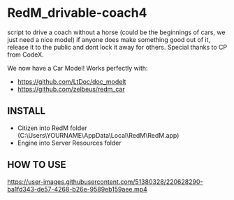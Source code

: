 # RedM_drivable-coach4
script to drive a coach without a horse (could be the beginnings of cars, we just need a nice model) if anyone does make something good out of it, release it to the public and dont lock it away for others. Special thanks to CP from CodeX.

We now have a Car Model! Works perfectly with:
- https://github.com/LtDoc/doc_modelt
- https://github.com/zelbeus/redm_car

## INSTALL

- Citizen into RedM folder (C:\Users\YOURNAME\AppData\Local\RedM\RedM.app)
- Engine into Server Resources folder

## HOW TO USE

https://user-images.githubusercontent.com/51380328/220628290-ba1fd343-de57-4268-b26e-9589eb159aee.mp4
